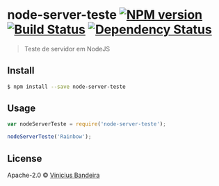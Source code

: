 # node-server-teste [![NPM version][npm-image]][npm-url] [![Build Status][travis-image]][travis-url] [![Dependency Status][daviddm-image]][daviddm-url]
> Teste de servidor em NodeJS


## Install

```sh
$ npm install --save node-server-teste
```


## Usage

```js
var nodeServerTeste = require('node-server-teste');

nodeServerTeste('Rainbow');
```

## License

Apache-2.0 © [Vinicius Bandeira]()


[npm-image]: https://badge.fury.io/js/node-server-teste.svg
[npm-url]: https://npmjs.org/package/node-server-teste
[travis-image]: https://travis-ci.org//node-server-teste.svg?branch=master
[travis-url]: https://travis-ci.org//node-server-teste
[daviddm-image]: https://david-dm.org//node-server-teste.svg?theme=shields.io
[daviddm-url]: https://david-dm.org//node-server-teste
